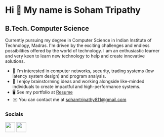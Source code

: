 Hi 👋 My name is Soham Tripathy
===============================

B.Tech. Computer Science
------------------------

Currently pursuing my degree in Computer Science in Indian Institute of Technology, Madras. I'm driven by the exciting challenges and endless possibilities offered by the world of technology. I am an enthusiastic learner and very keen to learn new technology to help and create innovative solutions.

* 🧠  I'm interested in computer networks, security, trading systems (low latency system design) and program analysis.
* 🌟  I enjoy brainstorming ideas and working alongside like-minded individuals to create impactful and high-performance systems.
* 🖥️  See my portfolio at [Resume](http://drive.google.com/file/d/1h54kgwNehbj1jP33af3A7Gb1EWSYAdXN/view?usp=sharing)
* ✉️  You can contact me at [sohamtripathy811@gmail.com](mailto:sohamtripathy811@gmail.com)

### Socials

<p align="left"> <a href="https://www.github.com/Archaic-Mage" target="_blank" rel="noreferrer"><img src="https://raw.githubusercontent.com/danielcranney/readme-generator/main/public/icons/socials/github.svg" width="32" height="32" /></a> <a href="https://www.linkedin.com/in/soham-tripathy-1bb923234/" target="_blank" rel="noreferrer"><img src="https://raw.githubusercontent.com/danielcranney/readme-generator/main/public/icons/socials/linkedin.svg" width="32" height="32" /></a></p>
